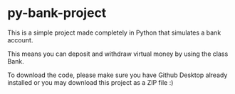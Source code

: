 # py-bank-project


This is a simple project made completely in Python that simulates a bank account. 

This means you can deposit and withdraw virtual money by using the class Bank. 

To download the code, please make sure you have Github Desktop already installed or you may download this project as a ZIP file :) 